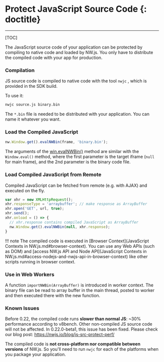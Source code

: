 # Protect JavaScript Source Code {: doctitle}
---

[TOC]

The JavaScript source code of your application can be protected by compiling to native code and loaded by NW.js. You only have to distribute the compiled code with your app for production.

### Compilation

JS source code is compiled to native code with the tool `nwjc` , which is provided in the SDK build.

To use it:
```bash
nwjc source.js binary.bin
```

The `*.bin` file is needed to be distributed with your application. You can name it whatever you want.

### Load the Compiled JavaScript

```javascript
nw.Window.get().evalNWBin(frame, 'binary.bin');
```
The arguments of the [win.evalNWBin()](../../References/Window.md#winevalnwbin) method are similar with the `Window.eval()` method, where the first parameter is the target iframe (`null` for main frame), and the 2nd parameter is the binary code file.

### Load Compiled JavaScript from Remote

Compiled JavaScript can be fetched from remote (e.g. with AJAX) and executed on the fly.

```javascript
var xhr = new XMLHttpRequest();
xhr.responseType = 'arraybuffer'; // make response as ArrayBuffer
xhr.open('GET', url, true);
xhr.send();
xhr.onload = () => {
  // xhr.response contains compiled JavaScript as ArrayBuffer
  nw.Window.get().evalNWBin(null, xhr.response);
}
```

!!! note
    The compiled code is executed in [Browser Context](JavaScript Contexts in NW.js.md#browser-context). You can use any Web APIs (such as DOM) and [access NW.js API and Node API](JavaScript Contexts in NW.js.md#access-nodejs-and-nwjs-api-in-browser-context) like other scripts running in browser context.

### Use in Web Workers

A function `importNWBin(ArrayBuffer)` is introduced in worker context. The binary file can be read to array buffer in the main thread, posted to worker and then executed there with the new function.

### Known Issues

Before 0.22, the compiled code runs **slower than normal JS**: ~30% performance according to v8bench. Other non-compiled JS source code will not be affected. In 0.22.0-beta1, this issue has been fixed. Please check our blog post: https://nwjs.io/blog/js-src-protect-perf/

The compiled code is **not cross-platform nor compatible between versions** of NW.js. So you'll need to run `nwjc` for each of the platforms when you package your application.
